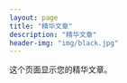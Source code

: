 ```yaml
---
layout: page
title: "精华文章"
description: "精华文章"
header-img: "img/black.jpg"
---
```


这个页面显示您的精华文章。






